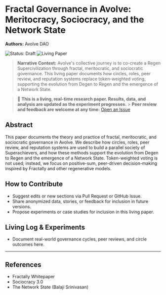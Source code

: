 # Fractal Governance in Avolve: Meritocracy, Sociocracy, and the Network State

**Authors:** Avolve DAO

![Status: Draft](https://img.shields.io/badge/status-draft-orange) ![Living Paper](https://img.shields.io/badge/living--document-true-blue)

> **Narrative Context:**
> Avolve's collective journey is to co-create a Regen Supercivilization through fractal, meritocratic, and sociocratic governance. This living paper documents how circles, roles, peer review, and reputation systems replace token-weighted voting, supporting the evolution from Degen to Regen and the emergence of a Network State.

> 🚧 **This is a living, real-time research paper. Results, data, and analysis are updated as the experiment progresses.** > **Peer review and feedback are welcome at any time:** [Open an Issue](https://github.com/avolve-dao/avolve.io/issues/new?title=Peer+Review+FractalGovernance)

## Abstract

This paper documents the theory and practice of fractal, meritocratic, and sociocratic governance in Avolve. We describe how circles, roles, peer review, and reputation systems are used to build a parallel society of Superachievers, and how these methods support the evolution from Degen to Regen and the emergence of a Network State. Token-weighted voting is not used; instead, we focus on positive-sum, peer-driven decision-making inspired by Fractally and other regenerative models.

## How to Contribute

- Suggest edits or new sections via Pull Request or GitHub Issue.
- Share anonymized data, stories, or feedback for inclusion in future versions.
- Propose experiments or case studies for inclusion in this living paper.

## Living Log & Experiments

- Document real-world governance cycles, peer reviews, and circle outcomes here.

---

## References

- Fractally Whitepaper
- Sociocracy 3.0
- The Network State (Balaji Srinivasan)
